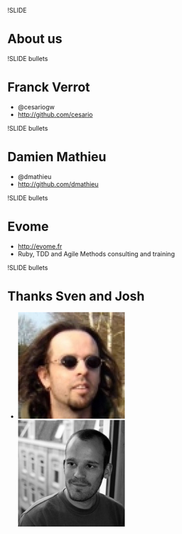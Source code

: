 !SLIDE
# About us

!SLIDE bullets
# Franck Verrot
* @cesariogw
* http://github.com/cesario

!SLIDE bullets
# Damien Mathieu
* @dmathieu
* http://github.com/dmathieu

!SLIDE bullets
# Evome
* http://evome.fr
* Ruby, TDD and Agile Methods consulting and training

!SLIDE bullets
# Thanks Sven and Josh
* ![sven](../images/team/sven.jpeg)
  ![josh](../images/team/josh.jpeg)

